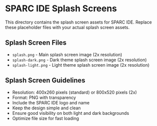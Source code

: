# SPARC IDE Splash Screens

This directory contains the splash screen assets for SPARC IDE. Replace these placeholder files with your actual splash screen assets.

## Splash Screen Files

- `splash.png` - Main splash screen image (2x resolution)
- `splash-dark.png` - Dark theme splash screen image (2x resolution)
- `splash-light.png` - Light theme splash screen image (2x resolution)

## Splash Screen Guidelines

- Resolution: 400x260 pixels (standard) or 800x520 pixels (2x)
- Format: PNG with transparency
- Include the SPARC IDE logo and name
- Keep the design simple and clean
- Ensure good visibility on both light and dark backgrounds
- Optimize file size for fast loading